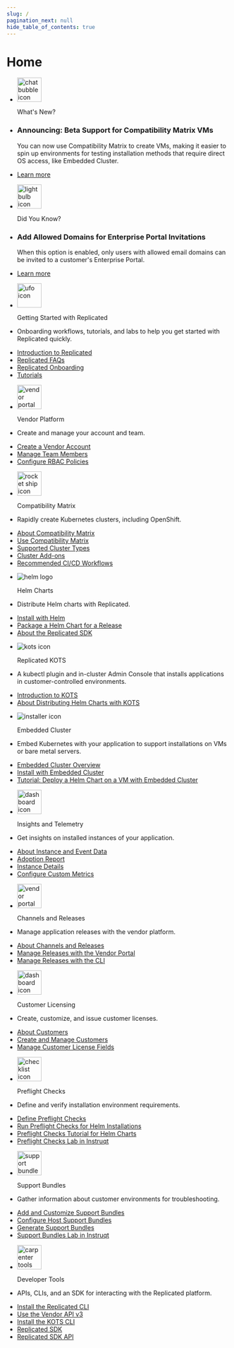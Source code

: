 ```yaml
---
slug: /
pagination_next: null
hide_table_of_contents: true
---  
```


# Home

<section class="tile__container">
 <ul id="whats-new">
    <li class="tile__header">
        <img src="/images/icons/chat_bubble.png" alt="chat bubble icon" width="55px" height="55px"></img>
        <p>What's New?</p>
    </li>
    <li>
        <h3>Announcing: Beta Support for Compatibility Matrix VMs</h3>
        <p>You can now use Compatibility Matrix to create VMs, making it easier to spin up environments for testing installation methods that require direct OS access, like Embedded Cluster.</p>
    </li>
    <li>
      <a href="/vendor/testing-vm-create">Learn more</a>
    </li>
  </ul>
  <ul id="did-you-know">
    <li class="tile__header">
        <img src="/images/icons/lightbulb.png" alt="lightbulb icon" width="55px" height="55px"></img>
        <p>Did You Know?</p>
    </li>
    <li>
        <h3>Add Allowed Domains for Enterprise Portal Invitations</h3>
        <p>When this option is enabled, only users with allowed email domains can be invited to a customer's Enterprise Portal.</p>
    </li>
    <li>
      <a href="/vendor/enterprise-portal-invite#configure-allowed-domains-for-user-invitations">Learn more</a>
    </li>
  </ul>
</section>
<section class="tile__container">
<ul>
    <li class="tile__header">
        <img src="images/icons/alien_vault.png" alt="ufo icon" width="55px" height="55px"></img>
        <p>Getting Started with Replicated</p>
    </li>
    <li>
        <p>Onboarding workflows, tutorials, and labs to help you get started with Replicated quickly.</p>
    </li>
    <li>
      <a href="intro-replicated">Introduction to Replicated</a>
    </li>
    <li>
      <a href="/vendor/kots-faq">Replicated FAQs</a>
    </li>
    <li>
      <a href="/vendor/replicated-onboarding">Replicated Onboarding</a>
    </li>
    <li>
      <a href="/vendor/tutorial-embedded-cluster-setup">Tutorials</a>
    </li>
  </ul>
</section>
<section class="tile__container">
<ul>
    <li class="tile__header">
        <img src="images/icons/vendor_portal_1.png" alt="vendor portal icon" width="55px" height="55px"></img>
        <p>Vendor Platform</p>
    </li>
    <li>
        <p>Create and manage your account and team.</p>
    </li>
    <li>
      <a href="/vendor/vendor-portal-creating-account">Create a Vendor Account</a>
    </li>
    <li>
      <a href="/vendor/team-management#invite-members">Manage Team Members</a>
    </li>
    <li>
      <a href="/vendor/team-management-rbac-configuring">Configure RBAC Policies</a>
    </li>
  </ul>
  <ul>
    <li class="tile__header">
        <img src="images/icons/release.png" alt="rocket ship icon" width="55px" height="55px"></img>
        <p>Compatibility Matrix</p>
    </li>
    <li>
        <p>Rapidly create Kubernetes clusters, including OpenShift.</p>
    </li>
    <li>
      <a href="/vendor/testing-about">About Compatibility Matrix</a>
    </li>
    <li>
      <a href="/vendor/testing-how-to">Use Compatibility Matrix</a>
    </li>
    <li>
      <a href="/vendor/testing-supported-clusters">Supported Cluster Types</a>
    </li>
    <li>
      <a href="/vendor/testing-cluster-addons">Cluster Add-ons</a>
    </li>
    <li>
      <a href="/vendor/ci-workflows">Recommended CI/CD Workflows</a>
    </li>
  </ul>
  </section>
<section class="tile__container">
  <ul>
    <li class="tile__header">
        <img src="images/icons/helm-logo.png" alt="helm logo" id="helm"></img>
        <p>Helm Charts</p>
    </li>
    <li>
        <p>Distribute Helm charts with Replicated.</p>
    </li>
    <li>
      <a href="/vendor/install-with-helm">Install with Helm</a>
    </li>
    <li>
      <a href="/vendor/helm-install-release">Package a Helm Chart for a Release</a>
    </li>
    <li>
      <a href="/vendor/replicated-sdk-overview">About the Replicated SDK</a>
    </li>
  </ul>
    </section>
<section class="tile__container">
  <ul>
    <li class="tile__header">
        <img src="images/icons/admin.png" alt="kots icon"></img>
        <p>Replicated KOTS</p>
    </li>
    <li>
        <p>A kubectl plugin and in-cluster Admin Console that installs applications in customer-controlled environments.</p>
    </li>
    <li>
      <a href="intro-kots">Introduction to KOTS</a>
    </li>
    <li>
      <a href="/vendor/helm-native-about">About Distributing Helm Charts with KOTS</a>
    </li>
  </ul>
  <ul>
    <li class="tile__header">
        <img src="images/icons/k8s_installer.png" alt="installer icon"></img>
        <p>Embedded Cluster</p>
    </li>
    <li>
        <p>Embed Kubernetes with your application to support installations on VMs or bare metal servers.</p>
    </li>
    <li>
      <a href="/vendor/embedded-overview">Embedded Cluster Overview</a>
    </li>
    <li>
      <a href="/enterprise/installing-embedded">Install with Embedded Cluster</a>
    </li>
    <li>
      <a href="/vendor/tutorial-embedded-cluster-setup">Tutorial: Deploy a Helm Chart on a VM with Embedded Cluster</a>
    </li>
  </ul>
</section>
<section class="tile__container">
  <ul>
    <li class="tile__header">
        <img src="images/icons/dashboard_1.png" alt="dashboard icon" width="55px" height="55px"></img>
        <p>Insights and Telemetry</p>
    </li>
    <li>
        <p>Get insights on installed instances of your application.</p>
    </li>
    <li>
      <a href="/vendor/instance-insights-event-data">About Instance and Event Data</a>
    </li>
    <li>
      <a href="/vendor/customer-adoption">Adoption Report</a>
    </li>
    <li>
      <a href="/vendor/instance-insights-details">Instance Details</a>
    </li>
    <li>
      <a href="/vendor/custom-metrics">Configure Custom Metrics</a>
    </li>
  </ul>
  <ul>
    <li class="tile__header">
        <img src="images/icons/vendor_portal_2.png" alt="vendor portal icon" width="55px" height="55px"></img>
        <p>Channels and Releases</p>
    </li>
    <li>
        <p>Manage application releases with the vendor platform.</p>
    </li>
    <li>
      <a href="/vendor/releases-about">About Channels and Releases</a>
    </li>
    <li>
      <a href="/vendor/releases-creating-releases">Manage Releases with the Vendor Portal</a>
    </li>
    <li>
      <a href="/vendor/releases-creating-cli">Manage Releases with the CLI</a>
    </li>
  </ul>
  <ul>
    <li class="tile__header">
        <img src="images/icons/licensing.png" alt="dashboard icon" width="55px" height="55px"></img>
        <p>Customer Licensing</p>
    </li>
    <li>
        <p>Create, customize, and issue customer licenses.</p>
    </li>
    <li>
      <a href="/vendor/licenses-about">About Customers</a>
    </li>
    <li>
      <a href="/vendor/releases-creating-customer">Create and Manage Customers</a>
    </li>
    <li>
      <a href="/vendor/licenses-adding-custom-fields">Manage Customer License Fields</a>
    </li>
  </ul>
</section>
<section class="tile__container">
  <ul>
    <li class="tile__header">
        <img src="images/icons/checklist.png" alt="checklist icon" width="55px" height="55px"></img>
        <p>Preflight Checks</p>
    </li>
    <li>
        <p>Define and verify installation environment requirements.</p>
    </li>
    <li>
      <a href="/vendor/preflight-defining">Define Preflight Checks</a>
    </li>
    <li>
      <a href="/vendor/preflight-running">Run Preflight Checks for Helm Installations</a>
    </li>
    <li>
      <a href="/vendor/tutorial-preflight-helm-setup">Preflight Checks Tutorial for Helm Charts</a>
    </li>
    <li>
      <a href="https://play.instruqt.com/embed/replicated/tracks/avoiding-installation-pitfalls?token=em_gJjtIzzTTtdd5RFG">Preflight Checks Lab in Instruqt</a>
    </li>
  </ul>
  <ul>
    <li class="tile__header">
        <img src="images/icons/support_bundle.png" alt="support bundle icon" width="55px" height="55px"></img>
        <p>Support Bundles</p>
    </li>
    <li>
        <p>Gather information about customer environments for troubleshooting.</p>
    </li>
    <li>
      <a href="vendor/support-bundle-customizing">Add and Customize Support Bundles</a>
    </li>
    <li>
      <a href="/vendor/support-host-support-bundles">Configure Host Support Bundles</a>
    </li>
    <li>
      <a href="/vendor/support-bundle-generating">Generate Support Bundles</a>
    </li>
    <li>
      <a href="https://play.instruqt.com/embed/replicated/tracks/closing-information-gap?token=em_MO2XXCz3bAgwtEca">Support Bundles Lab in Instruqt</a>
    </li>
  </ul>
</section>
<section class="tile__container">
  <ul>
    <li class="tile__header">
        <img src="images/icons/tools.png" alt="carpenter tools icon" width="55px" height="55px"></img>
        <p>Developer Tools</p>
    </li>
    <li>
        <p>APIs, CLIs, and an SDK for interacting with the Replicated platform.</p>
    </li>
    <li>
      <a href="/reference/replicated-cli-installing">Install the Replicated CLI</a>
    </li>
    <li>
      <a href="/reference/vendor-api-using">Use the Vendor API v3</a>
    </li>
    <li>
      <a href="/reference/kots-cli-getting-started">Install the KOTS CLI</a>
    </li>
    <li>
      <a href="/vendor/replicated-sdk-overview">Replicated SDK</a>
    </li>
    <li>
      <a href="/reference/replicated-sdk-apis">Replicated SDK API</a>
    </li>
  </ul>
</section>